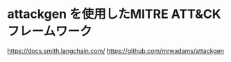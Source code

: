 # attackgen を使用したMITRE ATT&CK フレームワーク

https://docs.smith.langchain.com/
https://github.com/mrwadams/attackgen